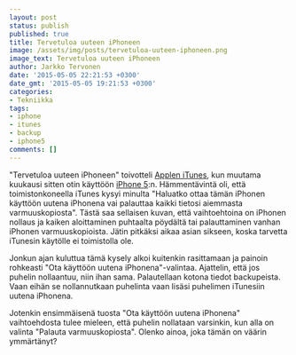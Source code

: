 ```yaml
---
layout: post
status: publish
published: true
title: Tervetuloa uuteen iPhoneen
image: /assets/img/posts/tervetuloa-uuteen-iphoneen.png
image_text: Tervetuloa uuteen iPhoneen
author: Jarkko Tervonen
date: '2015-05-05 22:21:53 +0300'
date_gmt: '2015-05-05 19:21:53 +0300'
categories:
- Tekniikka
tags:
- iphone
- itunes
- backup
- iphone5
comments: []
---
```

"Tervetuloa uuteen iPhoneen" toivotteli [Applen iTunes](https://www.apple.com/fi/itunes/), kun muutama kuukausi sitten otin käyttöön [iPhone 5](https://www.apple.com/fi/iphone-5s/specs/):n. Hämmentävintä oli, että toimistonkoneella iTunes kysyi minulta "Haluatko ottaa tämän iPhonen käyttöön uutena iPhonena vai palauttaa kaikki tietosi aiemmasta varmuuskopiosta". Tästä saa sellaisen kuvan, että vaihtoehtoina on iPhonen nollaus ja kaiken aloittaminen puhtaalta pöydältä tai palauttaminen vanhan iPhonen varmuuskopioista. Jätin pitkäksi aikaa asian sikseen, koska tarvetta iTunesin käytölle ei toimistolla ole.

Jonkun ajan kuluttua tämä kysely alkoi kuitenkin rasittamaan ja painoin rohkeasti "Ota käyttöön uutena iPhonena"-valintaa. Ajattelin, että jos puhelin nollaantuu, niin ihan sama. Palautellaan kotona tiedot backupeista. Vaan eihän se nollannutkaan puhelinta vaan lisäsi puhelimen iTunesiin uutena iPhonena.

Jotenkin ensimmäisenä tuosta "Ota käyttöön uutena iPhonena" vaihtoehdosta tulee mieleen, että puhelin nollataan varsinkin, kun alla on valinta "Palauta varmuuskopiosta". Olenko ainoa, joka tämän on väärin ymmärtänyt?
